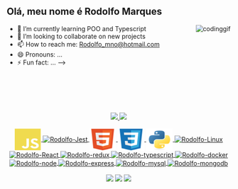 ## Olá, meu nome é Rodolfo Marques

<img align="right" alt="codinggif" src="https://c.tenor.com/qJ5evVs-_uUAAAAC/coding.gif">

  
- 🌱 I’m currently learning POO and Typescript
- 👯 I’m looking to collaborate on new projects
- 📫 How to reach me: Rodolfo_mno@hotmail.com
- 😄 Pronouns: ...
- ⚡ Fun fact: ...
-->
<br>
<br>
<br>
<br>
<br>


<div style="display: inline_block" align="center">
  <a href="https://github.com/rodolfomno">
  <img height="160em" src="https://github-readme-stats.vercel.app/api?username=rodolfomno&show_icons=true&theme=dark&include_all_commits=true&count_private=true"/>
  <img height="160em" src="https://github-readme-stats.vercel.app/api/top-langs/?username=rodolfomno&layout=compact&langs_count=7&theme=dark"/>
</div>
<div style="display: inline_block" align="center"><br>
  <img align="center" alt="Rodolfo-Js" height="50" width="60" src="https://raw.githubusercontent.com/devicons/devicon/master/icons/javascript/javascript-plain.svg">
  <img align="center" alt="Rodolfo-Jest" height="50" width="60" src="https://cdn.jsdelivr.net/gh/devicons/devicon/icons/jest/jest-plain.svg">
  <img align="center" alt="Rodolfo-HTML" height="50" width="60" src="https://raw.githubusercontent.com/devicons/devicon/master/icons/html5/html5-original.svg">
  <img align="center" alt="Rodolfo-CSS" height="50" width="60" src="https://raw.githubusercontent.com/devicons/devicon/master/icons/css3/css3-original.svg">
  <img align="center" alt="Rodolfo-Python" height="50" width="60" src="https://raw.githubusercontent.com/devicons/devicon/master/icons/python/python-original.svg">
  <img align="center" alt="Rodolfo-Linux" height="50" width="60" src="https://cdn.jsdelivr.net/gh/devicons/devicon/icons/linux/linux-original.svg">
  <img align="center" alt="Rodolfo-React" height="50" width="60" src="https://cdn.jsdelivr.net/gh/devicons/devicon/icons/react/react-original-wordmark.svg">
  <img align="center" alt="Rodolfo-redux" height="50" width="60" src="https://cdn.jsdelivr.net/gh/devicons/devicon/icons/redux/redux-original.svg">
  <img align="center" alt="Rodolfo-typescript" height="50" width="60" src="https://cdn.jsdelivr.net/gh/devicons/devicon/icons/typescript/typescript-original.svg">
  <img align="center" alt="Rodolfo-docker" height="50" width="60" src="https://cdn.jsdelivr.net/gh/devicons/devicon/icons/docker/docker-original-wordmark.svg">
  <img align="center" alt="Rodolfo-node" height="50" width="60" src="https://cdn.jsdelivr.net/gh/devicons/devicon/icons/nodejs/nodejs-original-wordmark.svg">
  <img align="center" alt="Rodolfo-express" height="50" width="60" src="https://cdn.jsdelivr.net/gh/devicons/devicon/icons/express/express-original-wordmark.svg">
  <img align="center" alt="Rodolfo-mysql" height="50" width="60" src="https://cdn.jsdelivr.net/gh/devicons/devicon/icons/mysql/mysql-original-wordmark.svg">
  <img align="center" alt="Rodolfo-mongodb" height="50" width="60" src="https://cdn.jsdelivr.net/gh/devicons/devicon/icons/mongodb/mongodb-original.svg">

  

</div>
<br>
<div align="center"> 
  <a href="https://instagram.com/rodolfomno" target="_blank"><img src="https://img.shields.io/badge/-Instagram-%23E4405F?style=for-the-badge&logo=instagram&logoColor=white" target="_blank"></a>
  <a href = "mailto:rodolfo_mno@hotmail.com"><img src="https://img.shields.io/badge/-Gmail-%23333?style=for-the-badge&logo=gmail&logoColor=white" target="_blank"></a>
  <a href="https://www.linkedin.com/in/rodolfomno" target="_blank"><img src="https://img.shields.io/badge/-LinkedIn-%230077B5?style=for-the-badge&logo=linkedin&logoColor=white" target="_blank"></a>
 
</div>
